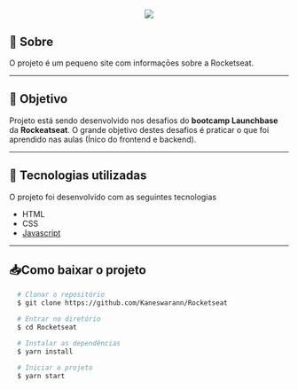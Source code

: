 <h1 align="center"> 
  <img src="https://ik.imagekit.io/oj7trck322/Launchbase_v2WBWPmh4.png">
</h1>

## 🔖 Sobre
O projeto é um pequeno site com informaçōes sobre a Rocketseat. 

---

## 📌 Objetivo
Projeto está sendo desenvolvido nos desafios do **bootcamp Launchbase** da **Rockeatseat**. O grande objetivo destes desafios é praticar o que foi aprendido nas aulas (Ínico do frontend e backend). 

---

## 🚀 Tecnologias utilizadas
O projeto foi desenvolvido com as seguintes tecnologias
- HTML
- CSS
- [Javascript](https://www.javascript.com/)

---

## 📥Como baixar o projeto

```bash
  # Clonar o repositório
  $ git clone https://github.com/Kaneswarann/Rocketseat

  # Entrar no diretório
  $ cd Rocketseat

  # Instalar as dependências
  $ yarn install

  # Iniciar o projeto
  $ yarn start
```

